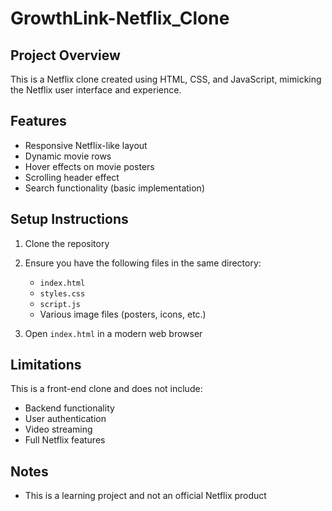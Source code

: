 # GrowthLink-Netflix_Clone

## Project Overview
This is a Netflix clone created using HTML, CSS, and JavaScript, mimicking the Netflix user interface and experience.

## Features
- Responsive Netflix-like layout
- Dynamic movie rows
- Hover effects on movie posters
- Scrolling header effect
- Search functionality (basic implementation)

## Setup Instructions
1. Clone the repository
2. Ensure you have the following files in the same directory:
   - `index.html`
   - `styles.css`
   - `script.js`
   - Various image files (posters, icons, etc.)

3. Open `index.html` in a modern web browser

## Limitations
This is a front-end clone and does not include:
- Backend functionality
- User authentication
- Video streaming
- Full Netflix features

## Notes
- This is a learning project and not an official Netflix product
